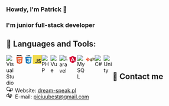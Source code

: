 ### Howdy, I'm Patrick 👋

### I'm junior full-stack developer

## 🧰 Languages and Tools:


<img align="left" alt="Visual Studio Code" width="24px" src="https://img.icons8.com/fluent/48/000000/visual-studio-code-2019.png"/>
<img align="left" alt="HTML5" width="24px" src="https://raw.githubusercontent.com/github/explore/80688e429a7d4ef2fca1e82350fe8e3517d3494d/topics/html/html.png" />
<img align="left" alt="CSS3" width="24px" src="https://raw.githubusercontent.com/github/explore/80688e429a7d4ef2fca1e82350fe8e3517d3494d/topics/css/css.png" />
<img align="left" alt="JavaScript" width="24px" src="https://raw.githubusercontent.com/github/explore/80688e429a7d4ef2fca1e82350fe8e3517d3494d/topics/javascript/javascript.png" />
<img align="left" alt="PHP" width="24px" src="https://lh3.googleusercontent.com/proxy/8ltsLW4gj_ScC8AMnKFFz2536QfKlIrN9sYLPin8_Zx5yvllqTE5H2ZFWaIRHfogceaB3gRJE-uKGJRDVzK55A">
<img align="left" alt="Vue" width="24px" src="https://vuejs.org/images/logo.png">
<img align="left" alt="Laravel" width="24px" src="https://upload.wikimedia.org/wikipedia/commons/thumb/9/9a/Laravel.svg/1200px-Laravel.svg.png">
<img align="left" alt="AngularJS" width="24px" src="https://raw.githubusercontent.com/github/explore/80688e429a7d4ef2fca1e82350fe8e3517d3494d/topics/angular/angular.png" />
<img align="left" alt="MySQL" width="24px" src="https://pngimg.com/uploads/mysql/mysql_PNG23.png" />
<img align="left" alt="Git" width="24px" src="https://raw.githubusercontent.com/github/explore/80688e429a7d4ef2fca1e82350fe8e3517d3494d/topics/git/git.png" />
<img align="left" alt="C#" width="24px" src="https://img.icons8.com/color/48/000000/c-sharp-logo.png" />
<img align="left" alt="Unity" width="24px" src="https://cdn.icon-icons.com/icons2/2248/PNG/512/unity_icon_136074.png" /><br>


## 📝 Contact me

- Website:  [dream-speak.pl](https://dream-speak.pl/)
- E-mail: piciuubest@gmail.com



<!--
**PiciuU/PiciuU** is a ✨ _special_ ✨ repository because its `README.md` (this file) appears on your GitHub profile.

Here are some ideas to get you started:

- 🔭 I’m currently working on ...
- 🌱 I’m currently learning ...
- 👯 I’m looking to collaborate on ...
- 🤔 I’m looking for help with ...
- 💬 Ask me about ...
- 📫 How to reach me: ...
- 😄 Pronouns: ...
- ⚡ Fun fact: ...
-->
